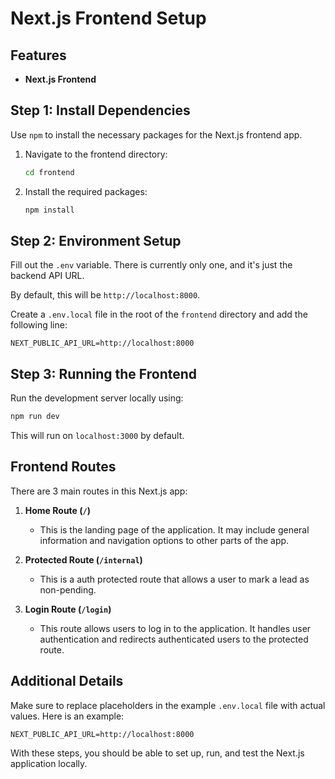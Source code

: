 
# Next.js Frontend Setup

## Features

- **Next.js Frontend**

## Step 1: Install Dependencies

Use `npm` to install the necessary packages for the Next.js frontend app.

1. Navigate to the frontend directory:
   ```bash
   cd frontend
   ```
2. Install the required packages:
   ```bash
   npm install
   ```

## Step 2: Environment Setup

Fill out the `.env` variable. There is currently only one, and it's just the backend API URL.

By default, this will be `http://localhost:8000`.

Create a `.env.local` file in the root of the `frontend` directory and add the following line:
```
NEXT_PUBLIC_API_URL=http://localhost:8000
```

## Step 3: Running the Frontend

Run the development server locally using:
```bash
npm run dev
```
This will run on `localhost:3000` by default.

## Frontend Routes

There are 3 main routes in this Next.js app:

1. **Home Route (`/`)**
   - This is the landing page of the application. It may include general information and navigation options to other parts of the app.
   
2. **Protected Route (`/internal`)**
   - This is a auth protected route that allows a user to mark a lead as non-pending.

   
3. **Login Route (`/login`)**
   - This route allows users to log in to the application. It handles user authentication and redirects authenticated users to the protected route.

## Additional Details

Make sure to replace placeholders in the example `.env.local` file with actual values. Here is an example:

```
NEXT_PUBLIC_API_URL=http://localhost:8000
```

With these steps, you should be able to set up, run, and test the Next.js application locally.